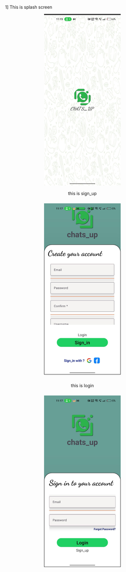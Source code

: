 1] This is splash screen  
<div align="center">
  <img src="https://github.com/karadiya98/CHAT-S_UP-APP/blob/63e0651ce4bde2b6cb561a088ff43943d75c9130/spla.jpg" width="250">
</div>




 
<div justify-content: center">
  <div style="text-align: center;">
    <p>this is sign_up</p>
    <img src="https://github.com/karadiya98/CHAT-S_UP-APP/blob/63e0651ce4bde2b6cb561a088ff43943d75c9130/sign.jpg" width="250" style="margin: 10px;">
  </div>
  
  <div style="text-align: center;">
    <p>this is login</p>
    <img src="https://github.com/karadiya98/CHAT-S_UP-APP/blob/9bae583c1b3253c1b5a6185cfdeac90d78c4c3db/log.jpg" width="250" style="margin: 10px;">
  </div>
</div>



